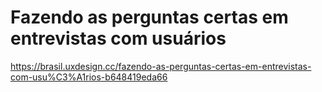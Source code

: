 # Fazendo as perguntas certas em entrevistas com usuários
https://brasil.uxdesign.cc/fazendo-as-perguntas-certas-em-entrevistas-com-usu%C3%A1rios-b648419eda66


